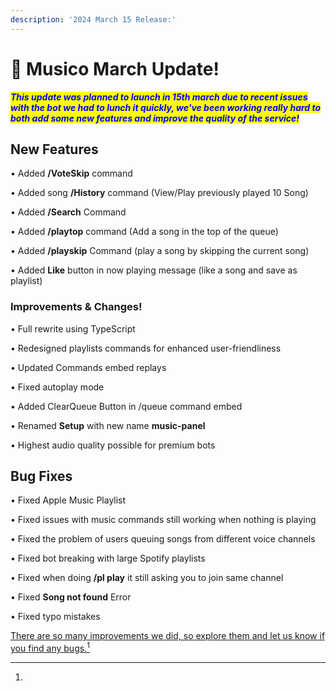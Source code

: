 ```yaml
---
description: '2024 March 15 Release:'
---
```


# 🎼 Musico March Update!

_<mark style="color:blue;">**This update was planned to launch in 15th march due to recent issues with the bot we had to lunch it quickly, we've been working really hard to both add some new features and improve the quality of the service!**</mark>_

## New Features

• Added **/VoteSkip** command&#x20;

• Added song **/History** command (View/Play previously played 10 Song)&#x20;

• Added **/Search** Command&#x20;

• Added **/playtop** command (Add a song in the top of the queue)&#x20;

• Added **/playskip** Command (play a song by skipping the current song)

• Added **Like** button in now playing message (like a song and save as playlist)

### Improvements & Changes!

• Full rewrite using TypeScript&#x20;

• Redesigned playlists commands for enhanced user-friendliness

• Updated Commands embed replays&#x20;

• Fixed autoplay mode&#x20;

• Added ClearQueue Button in /queue command embed

• Renamed **Setup** with new name **music-panel**

&#x20;• Highest audio quality possible for premium bots

## Bug Fixes

• Fixed Apple Music Playlist&#x20;

• Fixed issues with music commands still working when nothing is playing&#x20;

• Fixed the problem of users queuing songs from different voice channels&#x20;

• Fixed bot breaking with large Spotify playlists&#x20;

• Fixed when doing **/pl play** it still asking you to join same channel&#x20;

• Fixed **Song not found** Error&#x20;

• Fixed typo mistakes&#x20;

[There are so many improvements we did, so explore them and let us know if you find any bugs.](#user-content-fn-1)[^1]

[^1]: 
